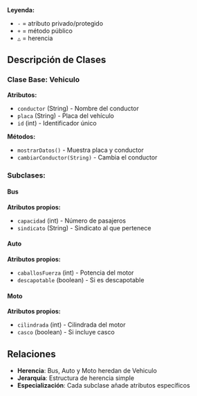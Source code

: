 
**Leyenda:**
- `-` = atributo privado/protegido
- `+` = método público
- `△` = herencia

## Descripción de Clases

### Clase Base: Vehiculo
**Atributos:**
- `conductor` (String) - Nombre del conductor
- `placa` (String) - Placa del vehículo
- `id` (int) - Identificador único

**Métodos:**
- `mostrarDatos()` - Muestra placa y conductor
- `cambiarConductor(String)` - Cambia el conductor

### Subclases:

#### Bus
**Atributos propios:**
- `capacidad` (int) - Número de pasajeros
- `sindicato` (String) - Sindicato al que pertenece

#### Auto
**Atributos propios:**
- `caballosFuerza` (int) - Potencia del motor
- `descapotable` (boolean) - Si es descapotable

#### Moto
**Atributos propios:**
- `cilindrada` (int) - Cilindrada del motor
- `casco` (boolean) - Si incluye casco

## Relaciones
- **Herencia**: Bus, Auto y Moto heredan de Vehiculo
- **Jerarquía**: Estructura de herencia simple
- **Especialización**: Cada subclase añade atributos específicos
